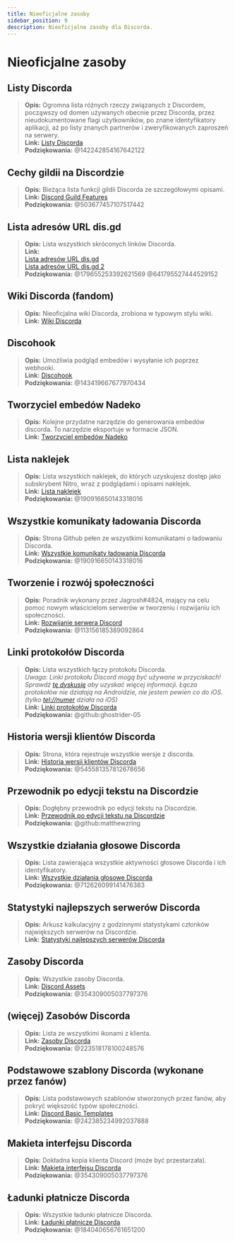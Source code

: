 ```yaml
---
title: Nieoficjalne zasoby
sidebar_position: 9
description: Nieoficjalne zasoby dla Discorda.
---
```


# Nieoficjalne zasoby

## **Listy Discorda**
> __Opis:__ Ogromna lista różnych rzeczy związanych z Discordem, począwszy od domen używanych obecnie przez Discorda, przez nieudokumentowane flagi użytkowników, po znane identyfikatory aplikacji, aż po listy znanych partnerów i zweryfikowanych zaproszeń na serwery.   <br/>
__Link:__ [Listy Discorda](https://github.com/Delitefully/DiscordLists)   <br/>
__Podziękowania:__ @142242854167642122

## **Cechy gildii na Discordzie**
> __Opis:__ Bieżąca lista funkcji gildii Discorda ze szczegółowymi opisami.   <br/>
__Link:__ [Discord Guild Features](https://gist.github.com/Techy/ecc60b12e94f8fc8185f09b82aa91dd2)  <br/>
__Podziękowania:__ @503677457107517442

## **Lista adresów URL dis.gd**
> __Opis:__ Lista wszystkich skróconych linków Discorda.   <br/>
__Link:__  <br/>
[Lista adresów URL dis.gd](https://herogamers.dev/dis.gd/)   <br/>
[Lista adresów URL dis.gd 2](https://thecutefoxxy.com/discord-shortlinks)  <br/>
__Podziękowania:__ @179655253392621569 @641795527444529152

## **Wiki Discorda** (fandom)
> __Opis:__ Nieoficjalna wiki Discorda, zrobiona w typowym stylu wiki.   <br/>
__Link:__ [Wiki Discorda](https://discord.fandom.com/wiki/Discord) 

## **Discohook** 
> __Opis:__ Umożliwia podgląd embedów i wysyłanie ich poprzez webhooki.   <br/>
__Link:__ [Discohook](https://discohook.org/)   <br/>
__Podziękowania:__ @143419667677970434

## **Tworzyciel embedów Nadeko**
> __Opis:__ Kolejne przydatne narzędzie do generowania embedów discorda. To narzędzie eksportuje w formacie JSON.   <br/>
__Link:__ [Tworzyciel embedów Nadeko](https://embedbuilder.nadekobot.me/ )

## **Lista naklejek**
> __Opis:__ Lista wszystkich naklejek, do których uzyskujesz dostęp jako subskrybent Nitro, wraz z podglądami i opisami naklejek.   <br/>
__Link:__ [Lista naklejek](https://stickers.advaith.io/)   <br/>
__Podziękowania:__ @190916650143318016

## **Wszystkie komunikaty ładowania Discorda**
> __Opis:__ Strona Github pełen ze wszystkimi komunikatami o ładowaniu Discorda.  <br/>
__Link:__ [Wszystkie komunikaty ładowania Discorda](https://gist.github.com/advaith1/540543d6a2b7fd66abdb0eb02c002f88)  <br/>
__Podziękowania:__ @190916650143318016

## **Tworzenie i rozwój społeczności**
> __Opis:__ Poradnik wykonany przez Jagrosh#4824, mający na celu pomoc nowym właścicielom serwerów w tworzeniu i rozwijaniu ich społeczności.   <br/>
__Link:__ [Rozwijanie serwera Discord](https://gist.github.com/jagrosh/342324d7084c9ebdac2fa3d0cd759d10)   <br/>
__Podziękowania:__ @113156185389092864

## **Linki protokołów Discorda**
> __Opis:__ Lista wszystkich łączy protokołu Discorda.   <br/>
*Uwaga: Linki protokołu Discord mogą być używane w przyciskach! Sprawdź [tę dyskusję](https://github.com/discord/discord-api-docs/discussions/3347#discussioncomment-1405699) aby uzyskać więcej informacji. Łącza protokołów nie działają na Androidzie, nie jestem pewien co do iOS. (tylko <tel://numer> działa na iOS)*   <br/>
__Link:__ [Linki protokołów Discorda](https://gist.github.com/ghostrider-05/8f1a0bfc27c7c4509b4ea4e8ce718af0)   <br/>
__Podziękowania:__ @github:ghostrider-05

## **Historia wersji klientów Discorda**
> __Opis:__ Strona, która rejestruje wszystkie wersje z discorda.   <br/>
__Link:__ [Historia wersji klientów Discorda](https://discord.sale/)  
__Podziękowania:__ @545581357812678656

## **Przewodnik po edycji tekstu na Discordzie**
> __Opis:__ Dogłębny przewodnik po edycji tekstu na Discordzie.  <br/>
__Link:__ [Przewodnik po edycji tekstu na Discordzie](https://gist.github.com/matthewzring/9f7bbfd102003963f9be7dbcf7d40e51)  <br/>
__Podziękowania:__ @github:matthewzring

## **Wszystkie działania głosowe Discorda**
> __Opis:__ Lista zawierająca wszystkie aktywności głosowe Discorda i ich identyfikatory.   <br/>
__Link:__ [Wszystkie działania głosowe Discorda](https://gist.github.com/GeneralSadaf/42d91a2b6a93a7db7a39208f2d8b53ad)   <br/>
__Podziękowania:__ @712626099141476383
 
## **Statystyki najlepszych serwerów Discorda**
> __Opis:__ Arkusz kalkulacyjny z godzinnymi statystykami członków największych serwerów na Discordzie.   <br/>
__Link:__ [Statystyki najlepszych serwerów Discorda](https://docs.google.com/spreadsheets/d/1gRQ44Goa8x_M714pSmPXLHW3BAK5LzWzRn1MVXPeVn4/edit#gid=0)

## **Zasoby Discorda**
> __Opis:__ Wszystkie zasoby Discorda.   <br/>
__Link:__ [Discord Assets](https://www.figma.com/community/file/992144378612759941/Discord-Resources)   <br/>
__Podziękowania:__ @354309005037797376

## **(więcej) Zasobów Discorda**
> __Opis:__ Lista ze wszystkimi ikonami z klienta.   <br/>
__Link:__ [Zasoby Discorda](https://gitlab.com/derpystuff/discord-asset-datamining )   <br/>
__Podziękowania:__ @223518178100248576

## **Podstawowe szablony Discorda** (wykonane przez fanów)
> __Opis:__ Lista podstawowych szablonów stworzonych przez fanów, aby pokryć większość typów społeczności.  <br/>
__Link:__ [Discord Basic Templates](https://gist.github.com/srnyx/12922980e75cf14508990bb36a6989a9)  <br/>
__Podziękowania:__ @242385234992037888

## **Makieta interfejsu Discorda**
> __Opis:__ Dokładna kopia klienta Discord (może być przestarzała).   <br/>
__Link:__ [Makieta interfejsu Discorda](https://www.figma.com/community/file/994323951589690341/Discord-Desktop-UI)   <br/>
__Podziękowania:__ @354309005037797376

## **Ładunki płatnicze Discorda**
> __Opis:__ Wszystkie ładunki płatnicze Discorda.   <br/>
__Link:__ [Ładunki płatnicze Discorda](https://github.com/discord-payloads/discord-payloads)   <br/>
__Podziękowania:__ @184040656761651200
